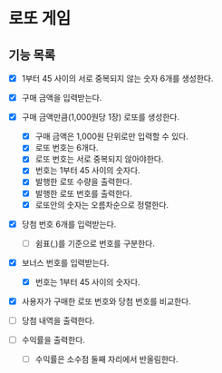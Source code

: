 # 로또 게임

## 기능 목록

- [x] 1부터 45 사이의 서로 중복되지 않는 숫자 6개를 생성한다.

- [x] 구매 금액을 입력받는다.

- [x] 구매 금액만큼(1,000원당 1장) 로또를 생성한다.
  - [x] 구매 금액은 1,000원 단위로만 입력할 수 있다.
  - [x] 로또 번호는 6개다.
  - [x] 로또 번호는 서로 중복되지 않아야한다.
  - [x] 번호는 1부터 45 사이의 숫자다.
  - [x] 발행한 로또 수량을 출력한다.
  - [x] 발행한 로또 번호를 출력한다.
  - [x] 로또안의 숫자는 오름차순으로 정렬한다.

- [x] 당첨 번호 6개를 입력받는다.
  - [ ] 쉼표(,)를 기준으로 번호를 구분한다.

- [x] 보너스 번호를 입력받는다.
  - [x] 번호는 1부터 45 사이의 숫자다.

- [x] 사용자가 구매한 로또 번호와 당첨 번호를 비교한다.

- [ ] 당첨 내역을 출력한다.

- [ ] 수익률을 출력한다.
  - [ ] 수익률은 소수점 둘째 자리에서 반올림한다.
